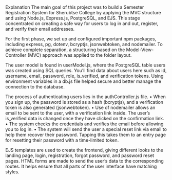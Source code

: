 # 
Explanation
The main goal of this project was to build a Semester Registration System for Sherubtse College by applying the MVC structure and using Node.js, Express.js, PostgreSQL, and EJS. This stage concentrated on creating a safe way for users to log in and out, register, and verify their email addresses.

For the first phase, we set up and configured important npm packages, including express, pg, dotenv, bcryptjs, jsonwebtoken, and nodemailer. To achieve complete separation, a structuring based on the Model-View-Controller (MVC) approach was applied to the folder layout.

The user model is found in userModel.js, where the PostgreSQL table users was created using SQL queries. You’ll find data about users here such as id, username, email, password, role, is_verified, and verification tokens. Using environment variables in a db.js file helped secure and better manage the connection to the database.

The process of authenticating users lies in the authController.js file.
•	When you sign up, the password is stored as a hash (bcryptjs), and a verification token is also generated (jsonwebtoken).
•	Use of nodemailer allows an email to be sent to the user, with a verification link inside. The user’s is_verified data is changed once they have clicked on the confirmation link.
•	The system checks the credentials and verifies the email before allowing you to log in.
•	The system will send the user a special reset link via email to help them recover their password. Tapping this takes them to an entry page for resetting their password with a time-limited token.

EJS templates are used to create the frontend, giving different looks to the landing page, login, registration, forgot password, and password reset pages. HTML forms are made to send the user’s data to the corresponding routes. It helps ensure that all parts of the user interface have matching styles.

